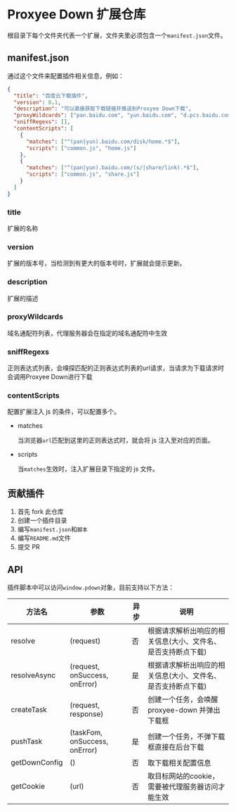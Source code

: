 # Proxyee Down 扩展仓库

根目录下每个文件夹代表一个扩展，文件夹里必须包含一个`manifest.json`文件。

## manifest.json

通过这个文件来配置插件相关信息，例如：

```json
{
  "title": "百度云下载插件",
  "version": 0.1,
  "description": "可以直接获取下载链接并推送到Proxyee Down下载",
  "proxyWildcards": ["pan.baidu.com", "yun.baidu.com", "d.pcs.baidu.com"],
  "sniffRegexs": [],
  "contentScripts": [
    {
      "matches": ["^(pan|yun).baidu.com/disk/home.*$"],
      "scripts": ["common.js", "home.js"]
    },
    {
      "matches": ["^(pan|yun).baidu.com/(s/|share/link).*$"],
      "scripts": ["common.js", "share.js"]
    }
  ]
}
```

### title

扩展的名称

### version

扩展的版本号，当检测到有更大的版本号时，扩展就会提示更新。

### description

扩展的描述

### proxyWildcards

域名通配符列表，代理服务器会在指定的域名通配符中生效

### sniffRegexs

正则表达式列表，会嗅探匹配的正则表达式列表的url请求，当请求为下载请求时会调用Proxyee Down进行下载

### contentScripts

配置扩展注入 js 的条件，可以配置多个。

- matches

  当浏览器`url`匹配到这里的正则表达式时，就会将 js 注入至对应的页面。

- scripts

  当`matches`生效时，注入扩展目录下指定的 js 文件。

## 贡献插件

1. 首先 fork 此仓库
2. 创建一个插件目录
3. 编写`manifest.json`和`脚本`
4. 编写`README.md`文件
5. 提交 PR

## API

插件脚本中可以访问`window.pdown`对象，目前支持以下方法：

方法名 | 参数 | 异步 | 说明
---|---|---|---
resolve | (request) | 否 | 根据请求解析出响应的相关信息(大小、文件名、是否支持断点下载)
resolveAsync | (request, onSuccess, onError) | 是 | 根据请求解析出响应的相关信息(大小、文件名、是否支持断点下载)
createTask | (request, response) | 否 | 创建一个任务，会唤醒 proxyee-down 并弹出下载框
pushTask | (taskFom, onSuccess, onError) | 是 | 创建一个任务，不弹下载框直接在后台下载
getDownConfig | () | 否 | 取下载相关配置信息
getCookie | (url) | 否 | 取目标网站的cookie，需要被代理服务器访问才能生效

